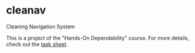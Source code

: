 # cleanav
Cleaning Navigation System

This is a project of the "Hands-On Dependability" course.
For more details, check out the [task sheet](https://hod.cs.uni-saarland.de/projects/P01a.html).